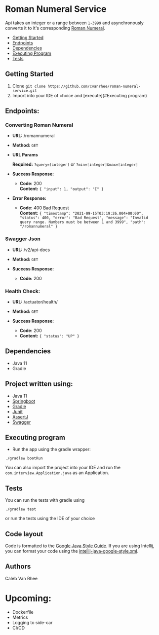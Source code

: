 # Roman Numeral Service

Api takes an integer or a range between `1-3999` and asynchronously converts it to it's corresponding [Roman Numeral](https://en.wikipedia.org/wiki/Roman_numerals). 

- [Getting Started](#getting-started)
- [Endpoints](#endpoints)
- [Dependencies](#dependencies)
- [Executing Program](#executing-program)
- [Tests](#tests)

## Getting Started

1. Clone
   ```git clone https://github.com/cvanrhee/roman-numeral-service.git```
2. Import into your IDE of choice and [execute](#Executing program)

## Endpoints:
### Converting Roman Numeral

* **URL:** /romannumeral
* **Method:**
  `GET`
* **URL Params**

   **Required:**
   `?query=[integer]` or `?min=[integer]&max=[integer]`
* **Success Response:**
    * **Code:** 200 <br />
      **Content:** `{
          "input": 1,
          "output": "I"
         }`
* **Error Response:**
    * **Code:** 400 Bad Request <br />
      **Content:** 
  `{
    "timestamp": "2021-09-15T03:19:26.004+00:00",
    "status": 400,
    "error": "Bad Request",
    "message": "Invalid query range. Numbers must be between 1 and 3999",
    "path": "/romannumeral"
    }`

### Swagger Json

* **URL:** /v2/api-docs
* **Method:**
  `GET`

* **Success Response:**
    * **Code:** 200 <br />

### Health Check:

* **URL:** /actuator/health/
* **Method:**
  `GET`

* **Success Response:**
    * **Code:** 200 <br />
    * **Content:** `{
      "status": "UP"
      }`
    
## Dependencies

- Java 11
- Gradle

## Project written using:
- Java 11
- [Springboot](https://spring.io/)
- [Gradle](https://gradle.org/)
- [Junit](https://junit.org/junit5/)
- [AssertJ](https://joel-costigliola.github.io/assertj/)
- [Swagger](https://swagger.io/)

## Executing program

- Run the app using the gradle wrapper: 
```
./gradlew bootRun
```

You can also import the project into your IDE and run the ```com.interview.Application.java``` 
  as an Application.

## Tests

You can run the tests with gradle using

``` 
./gradlew test 
```

or run the tests using the IDE of your choice

## Code layout
Code is formatted to the [Google Java Style Guide](https://google.github.io/styleguide/javaguide.html).
If you are using Intellij, you can format your code using the [intellij-java-google-style.xml](intellij-java-google-style.xml).

## Authors

Caleb Van Rhee

# Upcoming:
- Dockerfile
- Metrics 
- Logging to side-car
- CI/CD

